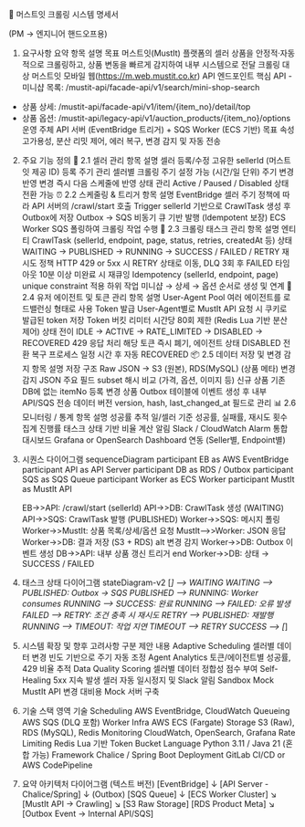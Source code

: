 📘 머스트잇 크롤링 시스템 명세서

(PM → 엔지니어 핸드오프용)

1. 요구사항 요약
   항목	설명
   목표	머스트잇(MustIt) 플랫폼의 셀러 상품을 안정적·자동적으로 크롤링하고, 상품 변동을 빠르게 감지하여 내부 시스템으로 전달
   크롤링 대상	머스트잇 모바일 웹(https://m.web.mustit.co.kr) API 엔드포인트
   핵심 API	- 미니샵 목록: /mustit-api/facade-api/v1/search/mini-shop-search
- 상품 상세: /mustit-api/facade-api/v1/item/{item_no}/detail/top
- 상품 옵션: /mustit-api/legacy-api/v1/auction_products/{item_no}/options
  운영 주체	API 서버 (EventBridge 트리거) + SQS Worker (ECS 기반)
  목표 속성	고가용성, 분산 리밋 제어, 에러 복구, 변경 감지 및 자동 전송
2. 주요 기능 정의
   🧩 2.1 셀러 관리
   항목	설명
   셀러 등록/수정	고유한 sellerId (머스트잇 제공 ID) 등록
   주기 관리	셀러별 크롤링 주기 설정 가능 (시간/일 단위)
   주기 변경 반영	변경 즉시 다음 스케줄에 반영
   상태 관리	Active / Paused / Disabled 상태 전환 가능
   ⏰ 2.2 스케줄링 & 트리거
   항목	설명
   EventBridge	셀러 주기 정책에 따라 API 서버의 /crawl/start 호출
   Trigger	sellerId 기반으로 CrawlTask 생성 후 Outbox에 저장
   Outbox → SQS	비동기 큐 기반 발행 (Idempotent 보장)
   ECS Worker	SQS 폴링하여 크롤링 작업 수행
   🧠 2.3 크롤링 태스크 관리
   항목	설명
   엔티티	CrawlTask (sellerId, endpoint, page, status, retries, createdAt 등)
   상태	WAITING → PUBLISHED → RUNNING → SUCCESS / FAILED / RETRY
   재시도 정책	HTTP 429 or 5xx 시 RETRY 상태로 이동, DLQ 3회 후 FAILED
   타임아웃	10분 이상 미완료 시 재큐잉
   Idempotency	(sellerId, endpoint, page) unique constraint 적용
   하위 작업	미니샵 → 상세 → 옵션 순서로 생성 및 연계
   🧩 2.4 유저 에이전트 및 토큰 관리
   항목	설명
   User-Agent Pool	여러 에이전트를 로드밸런싱 형태로 사용
   Token 발급	User-Agent별로 MustIt API 요청 시 쿠키로 발급된 token 저장
   Token 버킷 리미터	시간당 80회 제한 (Redis Lua 기반 분산 제어)
   상태 전이	IDLE → ACTIVE → RATE_LIMITED → DISABLED → RECOVERED
   429 응답 처리	해당 토큰 즉시 폐기, 에이전트 상태 DISABLED 전환
   복구 프로세스	일정 시간 후 자동 RECOVERED
   📦 2.5 데이터 저장 및 변경 감지
   항목	설명
   저장 구조	Raw JSON → S3 (원본), RDS(MySQL) (상품 메타)
   변경 감지	JSON 주요 필드 subset 해시 비교 (가격, 옵션, 이미지 등)
   신규 상품	기존 DB에 없는 itemNo 등록
   변경 상품	Outbox 테이블에 이벤트 생성 후 내부 API/SQS 전송
   데이터 버전	version, hash, last_changed_at 필드로 관리
   📊 2.6 모니터링 / 통계
   항목	설명
   성공률 추적	일/셀러 기준 성공률, 실패률, 재시도 횟수 집계
   진행률	태스크 상태 기반 비율 계산
   알림	Slack / CloudWatch Alarm 통합
   대시보드	Grafana or OpenSearch Dashboard 연동 (Seller별, Endpoint별)
3. 시퀀스 다이어그램
   sequenceDiagram
   participant EB as AWS EventBridge
   participant API as API Server
   participant DB as RDS / Outbox
   participant SQS as SQS Queue
   participant Worker as ECS Worker
   participant MustIt as MustIt API

   EB->>API: /crawl/start (sellerId)
   API->>DB: CrawlTask 생성 (WAITING)
   API->>SQS: CrawlTask 발행 (PUBLISHED)
   Worker->>SQS: 메시지 폴링
   Worker->>MustIt: 상품 목록/상세/옵션 요청
   MustIt-->>Worker: JSON 응답
   Worker->>DB: 결과 저장 (S3 + RDS)
   alt 변경 감지
   Worker->>DB: Outbox 이벤트 생성
   DB->>API: 내부 상품 갱신 트리거
   end
   Worker->>DB: 상태 → SUCCESS / FAILED

4. 태스크 상태 다이어그램
   stateDiagram-v2
   [*] --> WAITING
   WAITING --> PUBLISHED: Outbox → SQS
   PUBLISHED --> RUNNING: Worker consumes
   RUNNING --> SUCCESS: 완료
   RUNNING --> FAILED: 오류 발생
   FAILED --> RETRY: 조건 충족 시 재시도
   RETRY --> PUBLISHED: 재발행
   RUNNING --> TIMEOUT: 작업 지연
   TIMEOUT --> RETRY
   SUCCESS --> [*]

5. 시스템 확장 및 향후 고려사항
   구분	제안 내용
   Adaptive Scheduling	셀러별 데이터 변경 빈도 기반으로 주기 자동 조정
   Agent Analytics	토큰/에이전트별 성공률, 429 비율 추적
   Data Quality Scoring	셀러별 데이터 정합성 점수 부여
   Self-Healing	5xx 지속 발생 셀러 자동 일시정지 및 Slack 알림
   Sandbox Mock	MustIt API 변경 대비용 Mock 서버 구축
6. 기술 스택
   영역	기술
   Scheduling	AWS EventBridge, CloudWatch
   Queueing	AWS SQS (DLQ 포함)
   Worker Infra	AWS ECS (Fargate)
   Storage	S3 (Raw), RDS (MySQL), Redis
   Monitoring	CloudWatch, OpenSearch, Grafana
   Rate Limiting	Redis Lua 기반 Token Bucket
   Language	Python 3.11 / Java 21 (혼합 가능)
   Framework	Chalice / Spring Boot
   Deployment	GitLab CI/CD or AWS CodePipeline
7. 요약 아키텍처 다이어그램 (텍스트 버전)
   [EventBridge]
   ↓
   [API Server - Chalice/Spring]
   ↓ (Outbox)
   [SQS Queue]
   ↓
   [ECS Worker Cluster]
   ↘
   [MustIt API → Crawling]
   ↘
   [S3 Raw Storage]
   [RDS Product Meta]
   ↘
   [Outbox Event → Internal API/SQS]